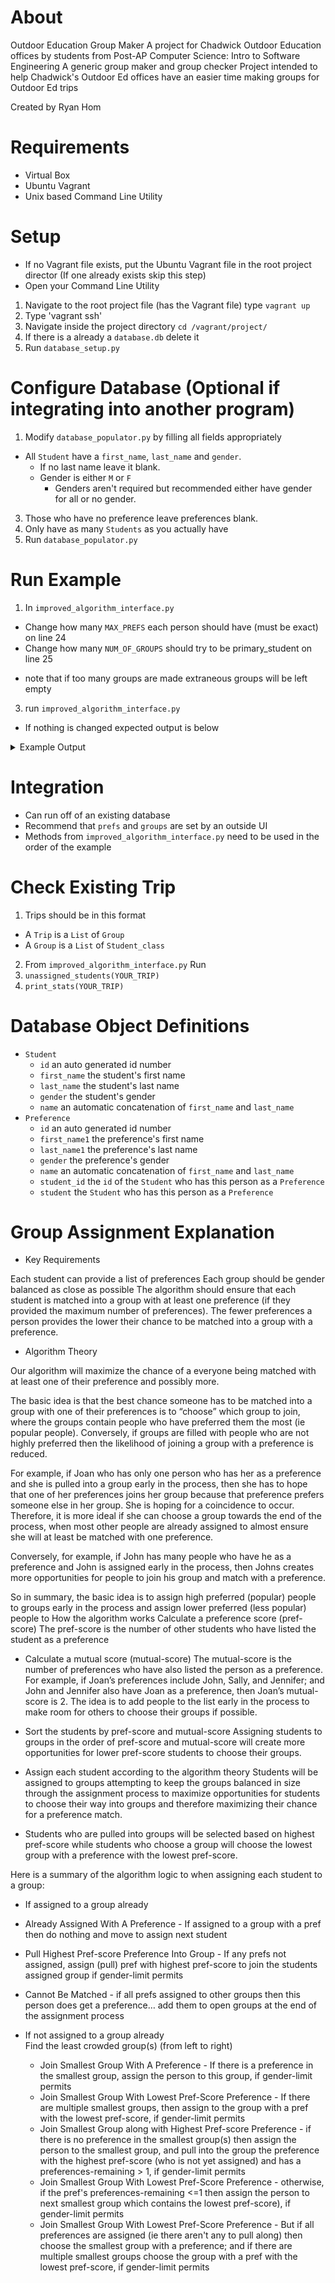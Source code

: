 # About
Outdoor Education Group Maker
A project for Chadwick Outdoor Education offices by students from Post-AP Computer Science: Intro to Software Engineering
A generic group maker and group checker
Project intended to help Chadwick's Outdoor Ed offices have an easier time making groups for Outdoor Ed trips

Created by Ryan Hom

# Requirements
- Virtual Box
- Ubuntu Vagrant
- Unix based Command Line Utility

# Setup
- If no Vagrant file exists, put the Ubuntu Vagrant file in the root project director (If one already exists skip this step)
- Open your Command Line Utility
1. Navigate to the root project file (has the Vagrant file) type `vagrant up`
2. Type 'vagrant ssh'
3. Navigate inside the project directory `cd /vagrant/project/`
4. If there is a already a `database.db` delete it
5. Run `database_setup.py`

# Configure Database (Optional if integrating into another program)
1. Modify `database_populator.py` by filling all fields appropriately
  - All `Student` have a `first_name`, `last_name` and `gender`.
    - If no last name leave it blank.
    - Gender is either `M` or `F`
      - Genders aren't required but recommended either have gender for all or no gender.
3. Those who have no preference leave preferences blank.
4. Only have as many `Students` as you actually have
5. Run `database_populator.py`

# Run Example
1. In `improved_algorithm_interface.py`
  - Change how many `MAX_PREFS` each person should have (must be exact) on line 24
  - Change how many `NUM_OF_GROUPS` should try to be primary_student on line 25
  * note that if too many groups are made extraneous groups will be left empty
3. run `improved_algorithm_interface.py`
- If nothing is changed expected output is below
<details>
  <summary>Example Output</summary>
  Max Boys Per Group: 8.0
  Max Girls Per Group: 10.0
  Number of Groups:4

  Group 1: 7 Boys, 11 Girls Total: 18
  JoeC
  AmitA
  LucasS
  MatanL
  RafealaL
  BenedictT
  PadminiC
  SerenaM
  LorenaT
  KaterinaA
  DoruV
  LexiL
  DritaH
  PeterO
  AlexaD
  CorinnaV
  SamuelB
  LindseyG

  Group 2: 11 Boys, 7 Girls Total: 18
  SundarR
  JackR
  AlexanderC
  EugeneC
  AnarS
  ErwinP
  AseemO
  CharlesD
  BeatriseS
  LouiseD
  SamanthaA
  LilyK
  IsabelleC
  KenyaR
  AnitaO
  IreneS
  DarnellM
  FabioP

  Group 3: 8 Boys, 9 Girls Total: 17
  AlvinG
  AmosS
  JasmineE
  ShirleyN
  RonA
  KlemensH
  MikaelaM
  PatrickG
  SolomonP
  SusieD
  DanielD
  RosaE
  BiankaW
  AbelF
  MacG
  RoxanneA
  AriellaA

  Group 4: 5 Boys, 12 Girls Total: 17
  PaulaD
  ZenaK
  RanjitF
  WinonaB
  LucieM
  RachelS
  OlympiaL
  LeaS
  EstherJ
  MonicaM
  SilviaG
  OlegA
  AntonM
  AbrahamM
  KateF
  MartinM
  MiraA
  0 students are unable to be assigned

  0 matches = 0
  1 matches = 18
  2 matches = 33
  3 matches = 9

  The average group size is 17
  There are 0 empty groups
</details>

# Integration
- Can run off of an existing database
- Recommend that `prefs` and `groups` are set by an outside UI
- Methods from `improved_algorithm_interface.py` need to be used in the order of the example

# Check Existing Trip
1. Trips should be in this format
  - A `Trip` is a `List` of `Group`
  - A `Group` is a `List` of `Student_class`
2. From `improved_algorithm_interface.py` Run
  1. `unassigned_students(YOUR_TRIP)`
  2. `print_stats(YOUR_TRIP)`

# Database Object Definitions
- `Student`
  - `id` an auto generated id number
  - `first_name` the student's first name
  - `last_name` the student's last name
  - `gender` the student's gender
  - `name` an automatic concatenation of `first_name` and `last_name`
- `Preference`
  - `id` an auto generated id number
  - `first_name1` the preference's first name
  - `last_name1` the preference's last name
  - `gender` the preference's gender
  - `name` an automatic concatenation of `first_name` and `last_name`
  - `student_id` the `id` of the `Student` who has this person as a `Preference`
  - `student` the `Student` who has this person as a `Preference`

# Group Assignment Explanation
- Key Requirements

Each student can provide a list of preferences
Each group should be gender balanced as close as possible
The algorithm should ensure that each student is matched into a group with at least one preference (if they provided the maximum number of preferences).  The fewer preferences a person provides the lower their chance to be matched into a group with a preference.  

- Algorithm Theory

Our algorithm will maximize the chance of a everyone being matched with at least one of their preference and possibly more.

The basic idea is that the best chance someone has to be matched into a group with one of their preferences is to “choose” which group to join, where the groups contain people who have preferred them the most (ie popular people).  Conversely, if groups are filled with people who are not highly preferred then the likelihood of joining a group with a preference is reduced.


For example, if Joan who has only one person who has her as a preference and she is pulled into a group early in the process, then she has to hope that one of her
preferences joins her group because that preference prefers someone else in her group.  She is hoping for a coincidence to occur.  Therefore, it is more ideal if she can choose a group towards the end of the process, when most other people are already assigned to almost ensure she will at least be matched with one preference.  

Conversely, for example, if John has many people who have he as a preference and John is assigned early in the process, then Johns creates more opportunities for people to join his group and match with a preference.

So in summary, the basic idea is to assign high preferred (popular) people to groups early in the process and assign lower preferred (less popular) people to
How the algorithm works
Calculate a preference score (pref-score)
The pref-score is the number of other students who have listed the student as a preference

- Calculate a mutual score (mutual-score)
The mutual-score is the number of preferences who have also listed the person as a preference.  For example, if Joan’s preferences include John, Sally, and Jennifer; and John and Jennifer also have Joan as a preference, then Joan’s mutual-score is 2.  The idea is to add people to the list early in the process to make room for others to choose their groups if possible.

- Sort the students by pref-score and mutual-score
Assigning students to groups in the order of pref-score and mutual-score will create more opportunities for lower pref-score students to choose their groups.

- Assign each student according to the algorithm theory
Students will be assigned to groups attempting to keep the groups balanced in size through the assignment process to maximize opportunities for students to choose their way into groups and therefore maximizing their chance for a preference match.

- Students who are pulled into groups will be selected based on highest pref-score while students who choose a group will choose the lowest group with a preference with the lowest pref-score.  

Here is a summary of the algorithm logic to when assigning each student to a group:

- If assigned to a group already						
 - Already Assigned With A Preference - If assigned to a group with a pref then do nothing and move to assign next student
 - Pull Highest Pref-score Preference Into Group - If any prefs not assigned, assign (pull) pref with highest pref-score to join the students assigned group if gender-limit permits 	
 - Cannot Be Matched - if all prefs assigned to other groups then this person does get a preference… add them to open groups at the end of the assignment process

- If not assigned to a group already					
  Find the least crowded group(s) (from left to right)			
  - Join Smallest Group With A Preference - If there is a preference in the smallest group, assign the person to this group, if gender-limit permits
  - Join Smallest Group With Lowest Pref-Score Preference - If there are multiple smallest groups, then assign to the group with a pref with the lowest pref-score, if gender-limit permits
  - Join Smallest Group along with Highest Pref-score Preference - if there is no preference in the smallest group(s) then assign the person to the smallest group, and pull into the group the preference with the highest pref-score (who is not yet assigned) and has a preferences-remaining > 1, if gender-limit permits
  - Join Smallest Group With Lowest Pref-Score Preference - otherwise, if the pref's preferences-remaining <=1 then assign the person to next smallest group which contains the lowest pref-score), if gender-limit permits
  - Join Smallest Group With Lowest Pref-Score Preference - But if all preferences are assigned (ie there aren't any to pull along) then choose the smallest group with a preference; and if there are multiple smallest groups choose the group with a pref with the lowest pref-score, if gender-limit permits
